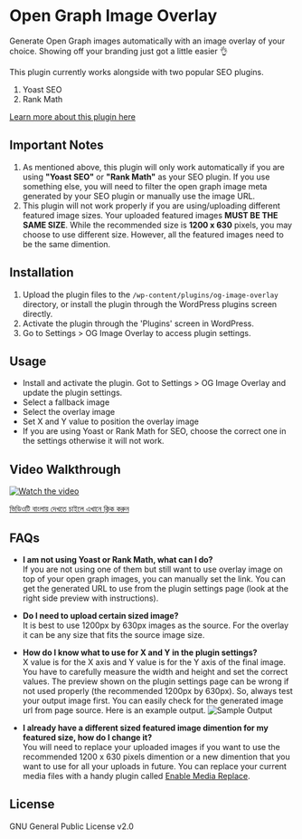 # Open Graph Image Overlay

Generate Open Graph images automatically with an image overlay of your choice. Showing off your branding just got a little easier 👌

This plugin currently works alongside with two popular SEO plugins.
1. Yoast SEO
1. Rank Math

[Learn more about this plugin here](https://itsmereal.com/plugins/open-graph-image-overlay)

## Important Notes

1. As mentioned above, this plugin will only work automatically if you are using **"Yoast SEO"** or **"Rank Math"** as your SEO plugin. If you use something else, you will need to filter the open graph image meta generated by your SEO plugin or manually use the image URL.
1. This plugin will not work properly if you are using/uploading different featured image sizes. Your uploaded featured images **MUST BE THE SAME SIZE**. While the recommended size is **1200 x 630** pixels, you may choose to use different size. However, all the featured images need to be the same dimention.

## Installation

1. Upload the plugin files to the `/wp-content/plugins/og-image-overlay` directory, or install the plugin through the WordPress plugins screen directly.
1. Activate the plugin through the 'Plugins' screen in WordPress.
1. Go to Settings > OG Image Overlay to access plugin settings.

## Usage

* Install and activate the plugin. Got to Settings > OG Image Overlay and update the plugin settings. 
* Select a fallback image
* Select the overlay image
* Set X and Y value to position the overlay image
* If you are using Yoast or Rank Math for SEO, choose the correct one in the settings otherwise it will not work.


## Video Walkthrough
[![Watch the video](https://itsmereal.com/wp-content/uploads/2020/07/ogio-video.png)](https://vimeo.com/437133732)

[ভিডিওটি বাংলায় দেখতে চাইলে এখানে ক্লিক করুন](https://www.youtube.com/watch?v=AmYM-_w-K7I)

## FAQs

* **I am not using Yoast or Rank Math, what can I do?**\
If you are not using one of them but still want to use overlay image on top of your open graph images, you can manually set the link. You can get the generated URL to use from the plugin settings page (look at the right side preview with instructions).
* **Do I need to upload certain sized image?**\
It is best to use 1200px by 630px images as the source. For the overlay it can be any size that fits the source image size.
* **How do I know what to use for X and Y in the plugin settings?**\
X value is for the X axis and Y value is for the Y axis of the final image. You have to carefully measure the width and height and set the correct values. The preview shown on the plugin settings page can be wrong if not used properly (the recommended 1200px by 630px). So, always test your output image first. You can easily check for the generated image url from page source. Here is an example output.
![Sample Output](https://itsmereal.com/wp-content/uploads/2022/10/ogio-link-preview.png)

* **I already have a different sized featured image dimention for my featured size, how do I change it?**\
You will need to replace your uploaded images if you want to use the recommended 1200 x 630 pixels dimention or a new dimention that you want to use for all your uploads in future. You can replace your current media files with a handy plugin called [Enable Media Replace](https://wordpress.org/plugins/enable-media-replace/). 

## License

GNU General Public License v2.0
